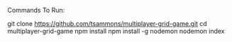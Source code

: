 Commands To Run:

git clone https://github.com/tsammons/multiplayer-grid-game.git
cd multiplayer-grid-game
npm install
npm install -g nodemon
nodemon index